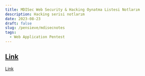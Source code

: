 ```yaml
---
title: MDISec Web Security & Hacking Oynatma Listesi Notlarım
description: Hacking serisi notlarım
date: 2023-08-23
draft: false
slug: /pensieve/mdisecnotes
tags:
  - Web Application Pentest
---
```


## [Link](https://github.com/grealyve/MDISec-Web-Security-and-Hacking-Notes)

[Link](https://github.com/grealyve/MDISec-Web-Security-and-Hacking-Notes)